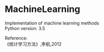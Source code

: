 # MachineLearning
Implementation of machine learning methods</br>
Python version: 3.5</br>

Reference: <br>
《统计学习方法》,李航,2012
